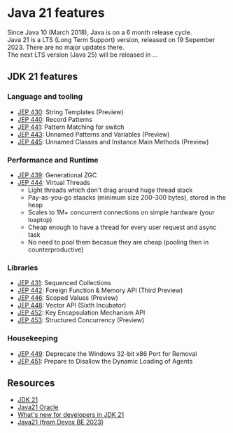 # Java 21 features
Since Java 10 (March 2018), Java is on a 6 month release cycle. </br>
Java 21 is a LTS (Long Term Support) version, released on 19 Sepember 2023. There are no major updates there.</br>
The next LTS version (Java 25) will be released in ...

## JDK 21 features
### Language and tooling
* [JEP 430](https://openjdk.org/jeps/430): String Templates (Preview)
* [JEP 440](https://openjdk.org/jeps/440): Record Patterns
* [JEP 441](https://openjdk.org/jeps/441): Pattern Matching for switch
* [JEP 443](https://openjdk.org/jeps/443): Unnamed Patterns and Variables (Preview)
* [JEP 445](https://openjdk.org/jeps/445): Unnamed Classes and Instance Main Methods (Preview)
 
### Performance and Runtime
* [JEP 439](https://openjdk.org/jeps/439): Generational ZGC
* [JEP 444](https://openjdk.org/jeps/444): Virtual Threads
  * Light threads which don't drag around huge thread stack
  * Pay-as-you-go staacks (minimum size 200-300 bytes), stored in the heap
  * Scales to 1M+ concurrent connections on simple hardware (your loaptop)
  * Cheap enough to have a thread for every user request and async task
  * No need to pool them becasue they are cheap (pooling then in counterproductive)
  
### Libraries
* [JEP 431](https://openjdk.org/jeps/431): Sequenced Collections
* [JEP 442](https://openjdk.org/jeps/442): Foreign Function & Memory API (Third Preview)
* [JEP 446](https://openjdk.org/jeps/446): Scoped Values (Preview)
* [JEP 448](https://openjdk.org/jeps/448): Vector API (Sixth Incubator)
* [JEP 452](https://openjdk.org/jeps/452): Key Encapsulation Mechanism API
* [JEP 453](https://openjdk.org/jeps/453): Structured Concurrency (Preview)

### Housekeeping
* [JEP 449](https://openjdk.org/jeps/449): Deprecate the Windows 32-bit x86 Port for Removal
* [JEP 451](https://openjdk.org/jeps/451): Prepare to Disallow the Dynamic Loading of Agents

## Resources
* [JDK 21](https://openjdk.org/projects/jdk/21/)
* [Java21 Oracle](https://www.oracle.com/nl/java/technologies/downloads/#java21)
* [What's new for developers in JDK 21 ](https://developers.redhat.com/articles/2023/09/21/whats-new-developers-jdk-21#)
* [Java21 (from Devox BE 2023)](https://www.youtube.com/watch?v=eXCx2hW_xNI&t=29s)


